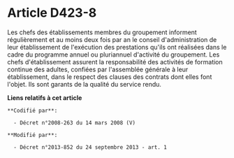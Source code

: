 # Article D423-8

Les chefs des établissements membres du groupement informent régulièrement et au moins deux fois par an le conseil
d'administration de leur établissement de l'exécution des prestations qu'ils ont réalisées dans le cadre du programme annuel
ou pluriannuel d'activité du groupement. Les chefs d'établissement assurent la responsabilité des activités de formation
continue des adultes, confiées par l'assemblée générale à leur établissement, dans le respect des clauses des contrats dont
elles font l'objet. Ils sont garants de la qualité du service rendu.

**Liens relatifs à cet article**

	**Codifié par**:

	  - Décret n°2008-263 du 14 mars 2008 (V)

	**Modifié par**:

	  - Décret n°2013-852 du 24 septembre 2013 - art. 1
